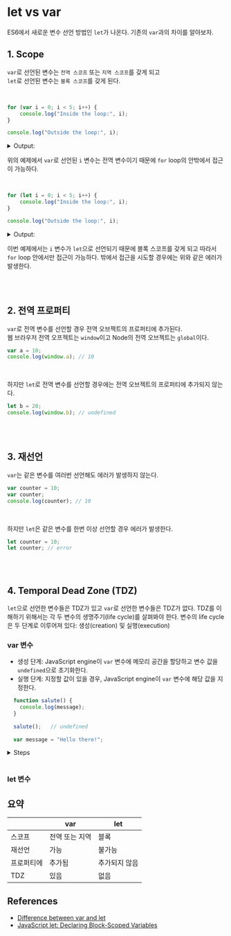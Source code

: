 # let vs var

ES6에서 새로운 변수 선언 방법인 `let`가 나온다. 기존의 `var`과의 차이를 알아보자.

## 1. Scope
`var`로 선언된 변수는 `전역 스코프` 또는 `지역 스코프`를 갖게 되고  
`let`로 선언된 변수는 `블록 스코프`를 갖게 된다. 

<br/>

```javascript
for (var i = 0; i < 5; i++) {
	console.log("Inside the loop:", i);
}

console.log("Outside the loop:", i);
```

<details>
  <summary>Output: </summary>
  
  ```javascript
  Inside the loop: 0 
  Inside the loop: 1 
  Inside the loop: 2 
  Inside the loop: 3 
  Inside the loop: 4 
  Outside the loop: 5
  ```
</details>

위의 예제에서 `var`로 선언된 `i` 변수는 전역 변수이기 때문에 `for` loop의 안밖에서 접근이 가능하다. 

<br/>

```javascript
for (let i = 0; i < 5; i++) {
	console.log("Inside the loop:", i);
}

console.log("Outside the loop:", i);
```

<details>
  <summary>Output: </summary>
  
  ```javascript
  Inside the loop: 0 
  Inside the loop: 1 
  Inside the loop: 2 
  Inside the loop: 3 
  Inside the loop: 4 
  Uncaught ReferenceError: i is not defined
  ```
</details>

이번 예제에서는 `i` 변수가 `let`으로 선언되기 때문에 블록 스코프를 갖게 되고 따라서 `for` loop 안에서만 접근이 가능하다. 밖에서 접근을 시도할 경우에는 위와 같은 에러가 발생한다. 

<br/><br/>

## 2. 전역 프로퍼티

`var`로 전역 변수를 선언할 경우 전역 오브젝트의 프로퍼티에 추가된다.  
웹 브라우저 전역 오프젝트는 `window`이고 Node의 전역 오브젝트는 `global`이다. 

```javascript
var a = 10;
console.log(window.a); // 10
```
<br/>

하지만 `let`로 전역 변수를 선언할 경우에는 전역 오브젝트의 프로퍼티에 추가되지 않는다. 

```javascript
let b = 20;
console.log(window.b); // undefined
```
<br/><br/>

## 3. 재선언

`var`는 같은 변수를 여러번 선언해도 에러가 발생하지 않는다. 

```javascript
var counter = 10;
var counter;
console.log(counter); // 10
```
<br/>

하지만 `let`은 같은 변수를 한번 이상 선언할 경우 에러가 발생한다. 
```javascript
let counter = 10;
let counter; // error
```
<br/><br/>

## 4. Temporal Dead Zone (TDZ)

`let`으로 선언한 변수들은 TDZ가 있고 `var`로 선언한 변수들은 TDZ가 없다. 
TDZ를 이해하기 위해서는 각 두 변수의 생명주기(life cycle)를 살펴봐야 한다. 
변수의 life cycle은 두 단계로 이루어져 있다: 생성(creation) 및 실행(execution)
<br/>

### var 변수

- 생성 단계: JavaScript engine이 `var` 변수에 메모리 공간을 할당하고 변수 값을 `undefined`으로 초기화한다.
- 실행 단계: 지정할 값이 있을 경우, JavaScript engine이 `var` 변수에 해당 값을 지정한다. 
```javascript
  function salute() {
    console.log(message);
  }
  
  salute();   // undefined
  
  var message = "Hello there!";
```
<details>
  <summary>Steps </summary>
  `message` 변수와 `salute` 함수에 메로리 공간이 할당된다. 이때 `salute` 변수의 값은 `undefined`으로 초기화된다. 
  `salute` 함수가 실행되고 `message` 변수를 출력한다. 해당 시점에서 `message` 변수의 값은 `undefined`이기 때문에 해당 값이 출력된다.  
  `message` 변수의 값이 `Hello there!`로 지정된다. 
</details>
<br/>

### let 변수


## 요약
| |var|let|
|---|---|---|
| 스코프 | 전역 또는 지역 | 블록 |
| 재선언 | 가능 | 불가능 |
| 프로퍼티에 | 추가됨 | 추가되지 않음 |
| TDZ | 있음 | 없음 |

## References
- [Difference between var and let](https://www.javascripttutorial.net/es6/difference-between-var-and-let/)
- [JavaScript let: Declaring Block-Scoped Variables](https://www.javascripttutorial.net/es6/javascript-let/)
